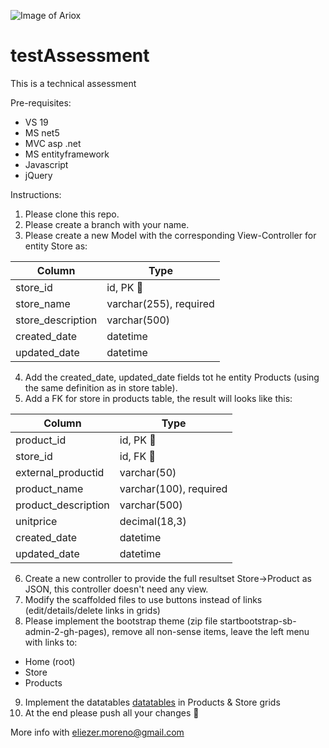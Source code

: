 ![Image of Ariox](https://images.squarespace-cdn.com/content/5d7967ad390e2854723922f4/1581104335639-FP6E3PJLAZ1P8SE6GKMB/Ariox_connecting_slogan.png?content-type=image%2Fpng)

# testAssessment
This is a technical assessment

Pre-requisites:
- VS 19
- MS net5
- MVC asp .net
- MS entityframework
- Javascript
- jQuery


Instructions:

1. Please clone this repo.
2. Please create a branch with your name.
3. Please create a new Model with the corresponding View-Controller for entity Store as:

Column | Type
------------ | -------------
store_id | id, PK :key:
store_name | varchar(255), required
store_description | varchar(500)
created_date | datetime
updated_date | datetime

4. Add the created_date, updated_date fields tot he entity Products (using the same definition as in store table).
5. Add a FK for store in products table, the result will looks like this:

Column | Type
------------ | -------------
product_id | id, PK :key:
store_id | id, FK :key:
external_productid | varchar(50)
product_name | varchar(100), required
product_description | varchar(500)
unitprice | decimal(18,3)
created_date | datetime
updated_date | datetime

6. Create a new controller to provide the full resultset Store->Product as JSON, this controller doesn't need any view.
7. Modify the scaffolded files to use buttons instead of links (edit/details/delete links in grids)
8. Please implement the bootstrap theme (zip file startbootstrap-sb-admin-2-gh-pages), remove all non-sense items, leave the left menu with links to:
  -  Home (root)
  -  Store
  -  Products
9. Implement the datatables [datatables](https://datatables.net/) in Products & Store grids
10. At the end please push all your changes :floppy_disk:

More info with eliezer.moreno@gmail.com
